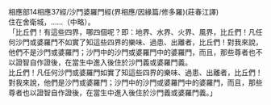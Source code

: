 相應部14相應37經/沙門婆羅門經(界相應/因緣篇/修多羅)(莊春江譯)  
住在舍衛城，……（中略）。  
「比丘們！有這些四界，哪四個呢？即：地界、水界、火界、風界，比丘們！凡任何沙門或婆羅門不如實了知這些四界的樂味、過患、出離者，比丘們！對我來說，他們不是沙門或婆羅門；沙門中的沙門或婆羅門中的婆羅門，而且，那些尊者也不以證智自作證後，在當生中進入後住於沙門義或婆羅門義。  
比丘們！凡任何沙門或婆羅門如實了知這些四界的樂味、過患、出離者，比丘們！對我來說，他們是沙門或婆羅門；沙門中的沙門或婆羅門中的婆羅門，而且，那些尊者也以證智自作證後，在當生中進入後住於沙門義或婆羅門義。」  
  
  
